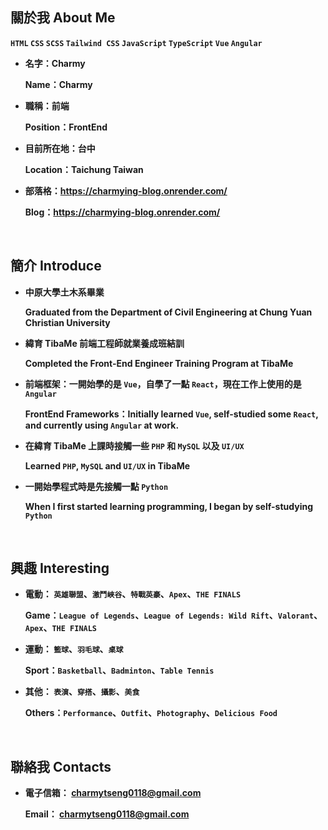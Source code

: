 ## **關於我 About Me**

**`HTML` `CSS` `SCSS` `Tailwind CSS` `JavaScript` `TypeScript` `Vue` `Angular`**

- **名字：Charmy**

  **Name：Charmy**

- **職稱：前端**

  **Position：FrontEnd**

- **目前所在地：台中**

  **Location：Taichung Taiwan**

- **部落格：https://charmying-blog.onrender.com/**

  **Blog：https://charmying-blog.onrender.com/**

<br />

## **簡介 Introduce**

- **中原大學土木系畢業**

  **Graduated from the Department of Civil Engineering at Chung Yuan Christian University**

- **緯育 TibaMe 前端工程師就業養成班結訓**

  **Completed the Front-End Engineer Training Program at TibaMe**

- **前端框架：一開始學的是 `Vue`，自學了一點 `React`，現在工作上使用的是 `Angular`**

  **FrontEnd Frameworks：Initially learned `Vue`, self-studied some `React`, and currently using `Angular` at work.**

- **在緯育 TibaMe 上課時接觸一些 `PHP` 和 `MySQL` 以及 `UI/UX`**

  **Learned `PHP`, `MySQL` and `UI/UX` in TibaMe**

- **一開始學程式時是先接觸一點 `Python`**

  **When I first started learning programming, I began by self-studying `Python`**

<br />

## **興趣 Interesting**

- **電動： `英雄聯盟`、`激鬥峽谷`、`特戰英豪`、`Apex`、`THE FINALS`**

  **Game：`League of Legends`、`League of Legends: Wild Rift`、`Valorant`、`Apex`、`THE FINALS`**

- **運動： `籃球`、`羽毛球`、`桌球`**

  **Sport：`Basketball`、`Badminton`、`Table Tennis`**

- **其他： `表演`、`穿搭`、`攝影`、`美食`**

  **Others：`Performance`、`Outfit`、`Photography`、`Delicious Food`**

<br />

## **聯絡我 Contacts**

- **電子信箱： charmytseng0118@gmail.com**

  **Email： charmytseng0118@gmail.com**
